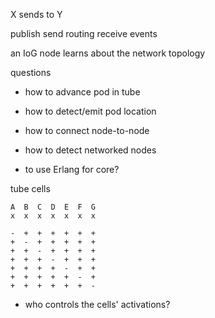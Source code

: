 X sends to Y

publish
    send
    routing
    receive
events



an IoG node learns about the network topology



questions

+ how to advance pod in tube
+ how to detect/emit pod location
+ how to connect node-to-node
+ how to detect networked nodes


+ to use Erlang for core?



tube cells

```
A  B  C  D  E  F  G
x  x  x  x  x  x  x

-  +  +  +  +  +  +
+  -  +  +  +  +  +
+  +  -  +  +  +  +
+  +  +  -  +  +  +
+  +  +  +  -  +  +
+  +  +  +  +  -  +
+  +  +  +  +  +  -
```

+ who controls the cells' activations?
